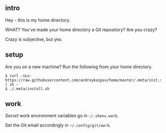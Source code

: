 ## intro

Hey - this is my home directory.

WHAT? You've made your home directory a Git repository? Are you crazy?

Crazy is subjective, but yes.

## setup

Are you on a new machine? Run the following from your home directory.

```console
$ curl -sLo- https://raw.githubusercontent.com/andreykaipov/home/master/.meta/init.sh | sh -
$ ./.meta/install.sh
```

## work

_Secret_ work environment variables go in `~/.shenv.work`.

Set the Git email accordingly in `~/.config/git/work`.
